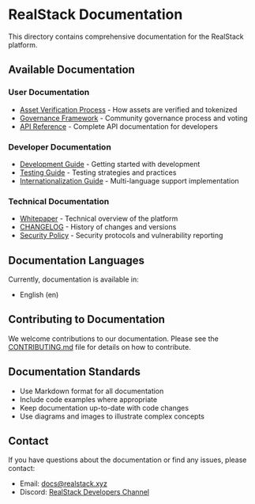 # RealStack Documentation

This directory contains comprehensive documentation for the RealStack platform.

## Available Documentation

### User Documentation

- [Asset Verification Process](./en/asset_verification.md) - How assets are verified and tokenized
- [Governance Framework](./en/governance.md) - Community governance process and voting
- [API Reference](./en/api_reference.md) - Complete API documentation for developers

### Developer Documentation

- [Development Guide](./en/development_guide.md) - Getting started with development
- [Testing Guide](./en/testing_guide.md) - Testing strategies and practices
- [Internationalization Guide](./en/i18n_guide.md) - Multi-language support implementation

### Technical Documentation

- [Whitepaper](./en/whitepaper.md) - Technical overview of the platform
- [CHANGELOG](../CHANGELOG.md) - History of changes and versions
- [Security Policy](../SECURITY.md) - Security protocols and vulnerability reporting

## Documentation Languages

Currently, documentation is available in:
- English (en)

## Contributing to Documentation

We welcome contributions to our documentation. Please see the [CONTRIBUTING.md](../CONTRIBUTING.md) file for details on how to contribute.

## Documentation Standards

- Use Markdown format for all documentation
- Include code examples where appropriate
- Keep documentation up-to-date with code changes
- Use diagrams and images to illustrate complex concepts

## Contact

If you have questions about the documentation or find any issues, please contact:
- Email: docs@realstack.xyz
- Discord: [RealStack Developers Channel](https://discord.gg/realstack-dev) 